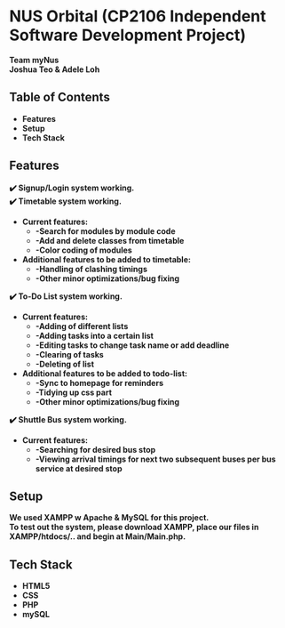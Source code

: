 # NUS Orbital (CP2106 Independent Software Development Project) <br />
<b>Team myNus<b> <br />
<b>Joshua Teo & Adele Loh<b> <br />

## Table of Contents <br />
  * Features
  * Setup
  * Tech Stack

## Features <br />
:heavy_check_mark: Signup/Login system working. <br />
:heavy_check_mark: Timetable system working.
  * Current features: <br />
    * -Search for modules by module code <br />
    * -Add and delete classes from timetable <br />
    * -Color coding of modules <br />
  * Additional features to be added to timetable: <br />
    * -Handling of clashing timings <br />
    * -Other minor optimizations/bug fixing <br />

:heavy_check_mark: To-Do List system working.
  * Current features: <br />
    * -Adding of different lists <br />
    * -Adding tasks into a certain list <br />
    * -Editing tasks to change task name or add deadline <br />
    * -Clearing of tasks <br />
    * -Deleting of list <br />
  * Additional features to be added to todo-list: <br />
    * -Sync to homepage for reminders <br />
    * -Tidying up css part <br />
    * -Other minor optimizations/bug fixing <br />

:heavy_check_mark: Shuttle Bus system working.
  * Current features: <br />
    * -Searching for desired bus stop <br />
    * -Viewing arrival timings for next two subsequent buses per bus service at desired stop <br />

## Setup <br />
We used XAMPP w Apache & MySQL for this project. <br /> 
To test out the system, please download XAMPP, place our files in XAMPP/htdocs/.. and begin at Main/Main.php. <br />

## Tech Stack <br />
  * HTML5
  * CSS
  * PHP
  * mySQL
